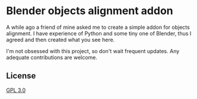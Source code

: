 # Blender objects alignment addon

A while ago a friend of mine asked me to create a simple addon for objects alignment. I have experience of Python and some tiny one of Blender, thus I agreed and then created what you see here.

I'm not obsessed with this project, so don't wait frequent updates. Any adequate contributions are welcome.


## License

[GPL 3.0](https://github.com/AivanF/Blender-Addon-Objects-Align/blob/master/LICENSE)
